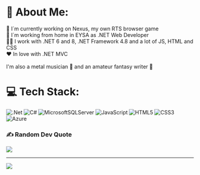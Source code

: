 # 💫 About Me:
🚀 I´m currently working on Nexus, my own RTS browser game<br>🏡 I´m working from home in EYSA as .NET Web Developer<br>👨‍💻 I work with .NET 6 and 8, .NET Framework 4.8 and a lot of JS, HTML and CSS<br>❤️ In love with .NET MVC<br><br>I'm also a metal musician 🤘 and an amateur fantasy writer 📜


# 💻 Tech Stack:
![.Net](https://img.shields.io/badge/.NET-5C2D91?style=for-the-badge&logo=.net&logoColor=white) ![C#](https://img.shields.io/badge/c%23-%23239120.svg?style=for-the-badge&logo=c-sharp&logoColor=white) ![MicrosoftSQLServer](https://img.shields.io/badge/Microsoft%20SQL%20Sever-CC2927?style=for-the-badge&logo=microsoft%20sql%20server&logoColor=white) ![JavaScript](https://img.shields.io/badge/javascript-%23323330.svg?style=for-the-badge&logo=javascript&logoColor=%23F7DF1E) ![HTML5](https://img.shields.io/badge/html5-%23E34F26.svg?style=for-the-badge&logo=html5&logoColor=white) ![CSS3](https://img.shields.io/badge/css3-%231572B6.svg?style=for-the-badge&logo=css3&logoColor=white) ![Azure](https://img.shields.io/badge/azure-%230072C6.svg?style=for-the-badge&logo=azure-devops&logoColor=white)

### ✍️ Random Dev Quote
![](https://quotes-github-readme.vercel.app/api?type=horizontal&theme=merko)

---
[![](https://visitcount.itsvg.in/api?id=kash07-omp&icon=0&color=0)](https://visitcount.itsvg.in)

<!-- Proudly created with GPRM ( https://gprm.itsvg.in ) -->
